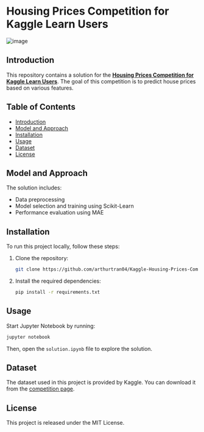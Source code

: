 # Housing Prices Competition for Kaggle Learn Users

![image](https://github.com/user-attachments/assets/a1880b19-b161-43a0-9566-239512d2ef16)

## Introduction

This repository contains a solution for the [**Housing Prices Competition for Kaggle Learn Users**](https://www.kaggle.com/c/home-data-for-ml-course/overview). The goal of this competition is to predict house prices based on various features.

## Table of Contents

- [Introduction](#introduction)
- [Model and Approach](#model-and-approach)
- [Installation](#installation)
- [Usage](#usage)
- [Dataset](#dataset)
- [License](#license)

## Model and Approach

The solution includes:

- Data preprocessing
- Model selection and training using Scikit-Learn
- Performance evaluation using MAE

## Installation

To run this project locally, follow these steps:

1. Clone the repository:

    ```bash
    git clone https://github.com/arthurtran04/Kaggle-Housing-Prices-Competition.git
    ```

5. Install the required dependencies:

    ```bash
    pip install -r requirements.txt
    ```

## Usage

Start Jupyter Notebook by running:

```sh
jupyter notebook
```

Then, open the `solution.ipynb` file to explore the solution.

## Dataset

The dataset used in this project is provided by Kaggle. You can download it from the [competition page](https://www.kaggle.com/c/home-data-for-ml-course/).


## License

This project is released under the MIT License.
